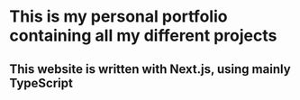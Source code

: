 # This is my personal portfolio containing all my different projects

## This website is written with Next.js, using mainly TypeScript


